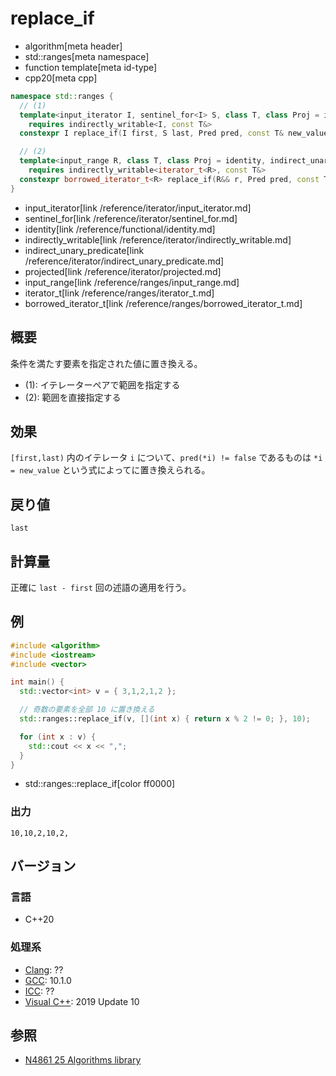 # replace_if
* algorithm[meta header]
* std::ranges[meta namespace]
* function template[meta id-type]
* cpp20[meta cpp]

```cpp
namespace std::ranges {
  // (1)
  template<input_iterator I, sentinel_for<I> S, class T, class Proj = identity, indirect_unary_predicate<projected<I, Proj>> Pred>
    requires indirectly_writable<I, const T&>
  constexpr I replace_if(I first, S last, Pred pred, const T& new_value, Proj proj = {});

  // (2)
  template<input_range R, class T, class Proj = identity, indirect_unary_predicate<projected<iterator_t<R>, Proj>> Pred>
    requires indirectly_writable<iterator_t<R>, const T&>
  constexpr borrowed_iterator_t<R> replace_if(R&& r, Pred pred, const T& new_value, Proj proj = {});
}
```
* input_iterator[link /reference/iterator/input_iterator.md]
* sentinel_for[link /reference/iterator/sentinel_for.md]
* identity[link /reference/functional/identity.md]
* indirectly_writable[link /reference/iterator/indirectly_writable.md]
* indirect_unary_predicate[link /reference/iterator/indirect_unary_predicate.md]
* projected[link /reference/iterator/projected.md]
* input_range[link /reference/ranges/input_range.md]
* iterator_t[link /reference/ranges/iterator_t.md]
* borrowed_iterator_t[link /reference/ranges/borrowed_iterator_t.md]

## 概要
条件を満たす要素を指定された値に置き換える。

* (1): イテレーターペアで範囲を指定する
* (2): 範囲を直接指定する


## 効果
`[first,last)` 内のイテレータ `i` について、`pred(*i) != false` であるものは `*i = new_value` という式によってに置き換えられる。


## 戻り値
`last`


## 計算量
正確に `last - first` 回の述語の適用を行う。


## 例
```cpp example
#include <algorithm>
#include <iostream>
#include <vector>

int main() {
  std::vector<int> v = { 3,1,2,1,2 };

  // 奇数の要素を全部 10 に置き換える
  std::ranges::replace_if(v, [](int x) { return x % 2 != 0; }, 10);

  for (int x : v) {
    std::cout << x << ",";
  }
}
```
* std::ranges::replace_if[color ff0000]

### 出力
```
10,10,2,10,2,
```


## バージョン
### 言語
- C++20

### 処理系
- [Clang](/implementation.md#clang): ??
- [GCC](/implementation.md#gcc): 10.1.0
- [ICC](/implementation.md#icc): ??
- [Visual C++](/implementation.md#visual_cpp): 2019 Update 10

## 参照
- [N4861 25 Algorithms library](https://timsong-cpp.github.io/cppwp/n4861/algorithms)
